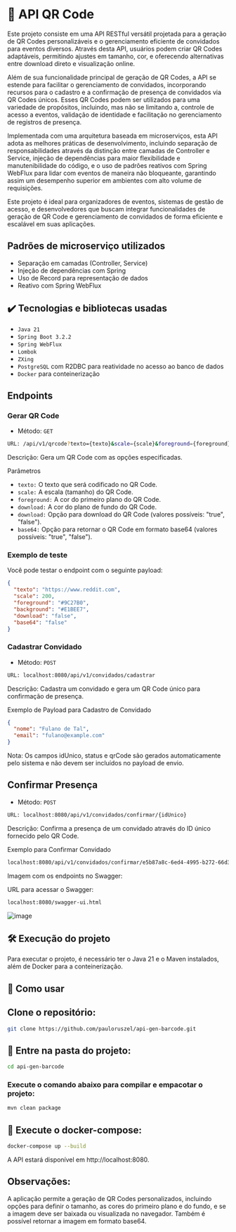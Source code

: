 # 🎯 API QR Code
Este projeto consiste em uma API RESTful versátil projetada para a geração de QR Codes personalizáveis e o gerenciamento eficiente de convidados para eventos diversos. Através desta API, usuários podem criar QR Codes adaptáveis, permitindo ajustes em tamanho, cor, e oferecendo alternativas entre download direto e visualização online.

Além de sua funcionalidade principal de geração de QR Codes, a API se estende para facilitar o gerenciamento de convidados, incorporando recursos para o cadastro e a confirmação de presença de convidados via QR Codes únicos. Esses QR Codes podem ser utilizados para uma variedade de propósitos, incluindo, mas não se limitando a, controle de acesso a eventos, validação de identidade e facilitação no gerenciamento de registros de presença.

Implementada com uma arquitetura baseada em microserviços, esta API adota as melhores práticas de desenvolvimento, incluindo separação de responsabilidades através da distinção entre camadas de Controller e Service, injeção de dependências para maior flexibilidade e manutenibilidade do código, e o uso de padrões reativos com Spring WebFlux para lidar com eventos de maneira não bloqueante, garantindo assim um desempenho superior em ambientes com alto volume de requisições.

Este projeto é ideal para organizadores de eventos, sistemas de gestão de acesso, e desenvolvedores que buscam integrar funcionalidades de geração de QR Code e gerenciamento de convidados de forma eficiente e escalável em suas aplicações.

## Padrões de microserviço utilizados
* Separação em camadas (Controller, Service)
* Injeção de dependências com Spring
* Uso de Record para representação de dados
* Reativo com Spring WebFlux

## ✔️ Tecnologias e bibliotecas usadas
- `Java 21`
- `Spring Boot 3.2.2`
- `Spring WebFlux`
- `Lombok`
- `ZXing`
- `PostgreSQL` com R2DBC para reatividade no acesso ao banco de dados
- `Docker` para conteinerização

## Endpoints
### Gerar QR Code

- Método: `GET`

```bash
URL: /api/v1/qrcode?texto={texto}&scale={scale}&foreground={foreground}&background={background}&download={download}&base64={base64}
```
Descrição: Gera um QR Code com as opções especificadas.

Parâmetros
- `texto:` O texto que será codificado no QR Code.
- `scale:` A escala (tamanho) do QR Code.
- `foreground:` A cor do primeiro plano do QR Code.
- `download:` A cor do plano de fundo do QR Code.
- `download:` Opção para download do QR Code (valores possíveis: "true", "false").
- `base64:` Opção para retornar o QR Code em formato base64 (valores possíveis: "true", "false").

### Exemplo de teste
Você pode testar o endpoint com o seguinte payload:
```json
{
  "texto": "https://www.reddit.com",
  "scale": 200,
  "foreground": "#9C27B0",
  "background": "#E1BEE7",
  "download": "false",
  "base64": "false"
}
```

### Cadastrar Convidado
- Método: `POST`

```bash
URL: localhost:8080/api/v1/convidados/cadastrar
```
Descrição: Cadastra um convidado e gera um QR Code único para confirmação de presença.

Exemplo de Payload para Cadastro de Convidado
```json
{
  "nome": "Fulano de Tal",
  "email": "fulano@example.com"
}
```
Nota: Os campos idUnico, status e qrCode são gerados automaticamente pelo sistema e não devem ser incluídos no payload de envio.

## Confirmar Presença
- Método: `POST`

```bash
URL: localhost:8080/api/v1/convidados/confirmar/{idUnico}
```
Descrição: Confirma a presença de um convidado através do ID único fornecido pelo QR Code.

Exemplo para Confirmar Convidado
```bash
localhost:8080/api/v1/convidados/confirmar/e5b87a8c-6ed4-4995-b272-66d3d9dc5ba9
```
Imagem com os endpoints no Swagger:

URL para acessar o Swagger:

```bash
localhost:8080/swagger-ui.html
```

![image](https://github.com/pauloruszel/api-gen-barcode/assets/12766450/02043cf8-2101-4000-a585-382c01991147)


## 🛠️ Execução do projeto
Para executar o projeto, é necessário ter o Java 21 e o Maven instalados, além de Docker para a conteinerização.

## 🚀 Como usar
## Clone o repositório:
```bash
git clone https://github.com/pauloruszel/api-gen-barcode.git
```
## 📁 Entre na pasta do projeto:
```bash
cd api-gen-barcode
```
### Execute o comando abaixo para compilar e empacotar o projeto:
```bash
mvn clean package
```
## 🐳 Execute o docker-compose:
```bash
docker-compose up --build
```
A API estará disponível em http://localhost:8080.

## Observações:
A aplicação permite a geração de QR Codes personalizados, incluindo opções para definir o tamanho, as cores do primeiro plano e do fundo, e se a imagem deve ser baixada ou visualizada no navegador. Também é possível retornar a imagem em formato base64.
